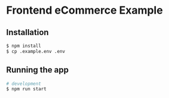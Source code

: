 # Frontend eCommerce Example

## Installation

```bash
$ npm install
$ cp .example.env .env
```

## Running the app

```bash
# development
$ npm run start
```